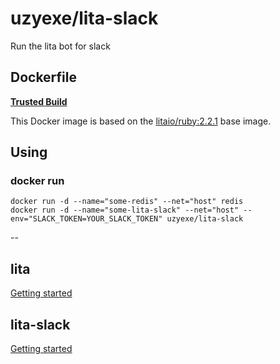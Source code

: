 # uzyexe/lita-slack

Run the lita bot for slack

## Dockerfile

[**Trusted Build**](https://registry.hub.docker.com/u/uzyexe/lita-slack/)

This Docker image is based on the [litaio/ruby:2.2.1](https://registry.hub.docker.com/u/litaio/ruby/) base image.

## Using

### docker run

    docker run -d --name="some-redis" --net="host" redis
    docker run -d --name="some-lita-slack" --net="host" --env="SLACK_TOKEN=YOUR_SLACK_TOKEN" uzyexe/lita-slack

--

## lita

[Getting started](http://docs.lita.io/getting-started/)

## lita-slack

[Getting started](https://github.com/kenjij/lita-slack)
